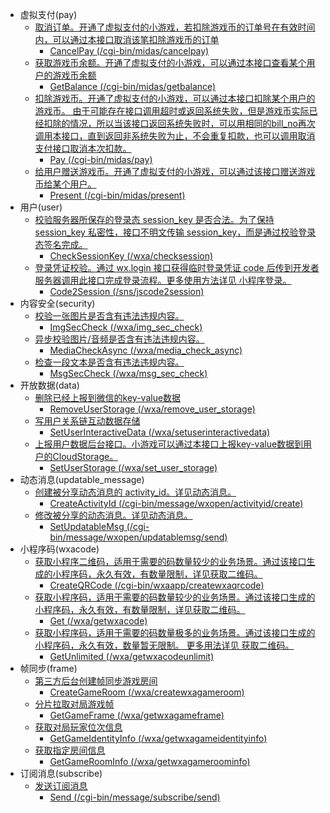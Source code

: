 - 虚拟支付(pay)
	- [取消订单。开通了虚拟支付的小游戏，若扣除游戏币的订单号在有效时间内，可以通过本接口取消该笔扣除游戏币的订单](https://developers.weixin.qq.com/minigame/dev/api-backend/midas-payment/midas.cancelPay.html) 
		- [CancelPay (/cgi-bin/midas/cancelpay)](https://pkg.go.dev/github.com/fastwego/miniprogram/minigame/apis/pay?tab=doc#CancelPay)
	- [获取游戏币余额。开通了虚拟支付的小游戏，可以通过本接口查看某个用户的游戏币余额](https://developers.weixin.qq.com/minigame/dev/api-backend/midas-payment/midas.getBalance.html) 
		- [GetBalance (/cgi-bin/midas/getbalance)](https://pkg.go.dev/github.com/fastwego/miniprogram/minigame/apis/pay?tab=doc#GetBalance)
	- [扣除游戏币。开通了虚拟支付的小游戏，可以通过本接口扣除某个用户的游戏币。 由于可能存在接口调用超时或返回系统失败，但是游戏币实际已经扣除的情况，所以当该接口返回系统失败时，可以用相同的bill_no再次调用本接口，直到返回非系统失败为止，不会重复扣款，也可以调用取消支付接口取消本次扣款。](https://developers.weixin.qq.com/minigame/dev/api-backend/midas-payment/midas.pay.html) 
		- [Pay (/cgi-bin/midas/pay)](https://pkg.go.dev/github.com/fastwego/miniprogram/minigame/apis/pay?tab=doc#Pay)
	- [给用户赠送游戏币。开通了虚拟支付的小游戏，可以通过该接口赠送游戏币给某个用户。](https://developers.weixin.qq.com/minigame/dev/api-backend/midas-payment/midas.present.html) 
		- [Present (/cgi-bin/midas/present)](https://pkg.go.dev/github.com/fastwego/miniprogram/minigame/apis/pay?tab=doc#Present)
- 用户(user)
	- [校验服务器所保存的登录态 session_key 是否合法。为了保持 session_key 私密性，接口不明文传输 session_key，而是通过校验登录态签名完成。](https://developers.weixin.qq.com/minigame/dev/api-backend/open-api/login/auth.checkSessionKey.html) 
		- [CheckSessionKey (/wxa/checksession)](https://pkg.go.dev/github.com/fastwego/miniprogram/minigame/apis/user?tab=doc#CheckSessionKey)
	- [登录凭证校验。通过 wx.login 接口获得临时登录凭证 code 后传到开发者服务器调用此接口完成登录流程。更多使用方法详见 小程序登录。](https://developers.weixin.qq.com/minigame/dev/api-backend/open-api/login/auth.code2Session.html) 
		- [Code2Session (/sns/jscode2session)](https://pkg.go.dev/github.com/fastwego/miniprogram/minigame/apis/user?tab=doc#Code2Session)
- 内容安全(security)
	- [校验一张图片是否含有违法违规内容。](https://developers.weixin.qq.com/minigame/dev/api-backend/open-api/sec-check/security.imgSecCheck.html) 
		- [ImgSecCheck (/wxa/img_sec_check)](https://pkg.go.dev/github.com/fastwego/miniprogram/minigame/apis/security?tab=doc#ImgSecCheck)
	- [异步校验图片/音频是否含有违法违规内容。](https://developers.weixin.qq.com/minigame/dev/api-backend/open-api/sec-check/security.mediaCheckAsync.html) 
		- [MediaCheckAsync (/wxa/media_check_async)](https://pkg.go.dev/github.com/fastwego/miniprogram/minigame/apis/security?tab=doc#MediaCheckAsync)
	- [检查一段文本是否含有违法违规内容。](https://developers.weixin.qq.com/minigame/dev/api-backend/open-api/sec-check/security.msgSecCheck.html) 
		- [MsgSecCheck (/wxa/msg_sec_check)](https://pkg.go.dev/github.com/fastwego/miniprogram/minigame/apis/security?tab=doc#MsgSecCheck)
- 开放数据(data)
	- [删除已经上报到微信的key-value数据](https://developers.weixin.qq.com/minigame/dev/api-backend/open-api/data/storage.removeUserStorage.html) 
		- [RemoveUserStorage (/wxa/remove_user_storage)](https://pkg.go.dev/github.com/fastwego/miniprogram/minigame/apis/data?tab=doc#RemoveUserStorage)
	- [写用户关系链互动数据存储](https://developers.weixin.qq.com/minigame/dev/api-backend/open-api/data/storage.setUserInteractiveData.html) 
		- [SetUserInteractiveData (/wxa/setuserinteractivedata)](https://pkg.go.dev/github.com/fastwego/miniprogram/minigame/apis/data?tab=doc#SetUserInteractiveData)
	- [上报用户数据后台接口。小游戏可以通过本接口上报key-value数据到用户的CloudStorage。](https://developers.weixin.qq.com/minigame/dev/api-backend/open-api/data/storage.setUserStorage.html) 
		- [SetUserStorage (/wxa/set_user_storage)](https://pkg.go.dev/github.com/fastwego/miniprogram/minigame/apis/data?tab=doc#SetUserStorage)
- 动态消息(updatable_message)
	- [创建被分享动态消息的 activity_id。详见动态消息。](https://developers.weixin.qq.com/minigame/dev/api-backend/open-api/updatable-message/updatableMessage.createActivityId.html) 
		- [CreateActivityId (/cgi-bin/message/wxopen/activityid/create)](https://pkg.go.dev/github.com/fastwego/miniprogram/minigame/apis/updatable_message?tab=doc#CreateActivityId)
	- [修改被分享的动态消息。详见动态消息。](https://developers.weixin.qq.com/minigame/dev/api-backend/open-api/updatable-message/updatableMessage.setUpdatableMsg.html) 
		- [SetUpdatableMsg (/cgi-bin/message/wxopen/updatablemsg/send)](https://pkg.go.dev/github.com/fastwego/miniprogram/minigame/apis/updatable_message?tab=doc#SetUpdatableMsg)
- 小程序码(wxacode)
	- [获取小程序二维码，适用于需要的码数量较少的业务场景。通过该接口生成的小程序码，永久有效，有数量限制，详见获取二维码。](https://developers.weixin.qq.com/minigame/dev/api-backend/open-api/qr-code/wxacode.createQRCode.html) 
		- [CreateQRCode (/cgi-bin/wxaapp/createwxaqrcode)](https://pkg.go.dev/github.com/fastwego/miniprogram/minigame/apis/wxacode?tab=doc#CreateQRCode)
	- [获取小程序码，适用于需要的码数量较少的业务场景。通过该接口生成的小程序码，永久有效，有数量限制，详见获取二维码。](https://developers.weixin.qq.com/minigame/dev/api-backend/open-api/qr-code/wxacode.get.html) 
		- [Get (/wxa/getwxacode)](https://pkg.go.dev/github.com/fastwego/miniprogram/minigame/apis/wxacode?tab=doc#Get)
	- [获取小程序码，适用于需要的码数量极多的业务场景。通过该接口生成的小程序码，永久有效，数量暂无限制。 更多用法详见 获取二维码。](https://developers.weixin.qq.com/minigame/dev/api-backend/open-api/qr-code/wxacode.getUnlimited.html) 
		- [GetUnlimited (/wxa/getwxacodeunlimit)](https://pkg.go.dev/github.com/fastwego/miniprogram/minigame/apis/wxacode?tab=doc#GetUnlimited)
- 帧同步(frame)
	- [第三方后台创建帧同步游戏房间](https://developers.weixin.qq.com/minigame/dev/api-backend/open-api/lock-step/lock-step.createGameRoom.html) 
		- [CreateGameRoom (/wxa/createwxagameroom)](https://pkg.go.dev/github.com/fastwego/miniprogram/minigame/apis/frame?tab=doc#CreateGameRoom)
	- [分片拉取对局游戏帧](https://developers.weixin.qq.com/minigame/dev/api-backend/open-api/lock-step/lock-step.getGameFrame.html) 
		- [GetGameFrame (/wxa/getwxagameframe)](https://pkg.go.dev/github.com/fastwego/miniprogram/minigame/apis/frame?tab=doc#GetGameFrame)
	- [获取对局玩家位次信息](https://developers.weixin.qq.com/minigame/dev/api-backend/open-api/lock-step/lock-step.getGameIdentityInfo.html) 
		- [GetGameIdentityInfo (/wxa/getwxagameidentityinfo)](https://pkg.go.dev/github.com/fastwego/miniprogram/minigame/apis/frame?tab=doc#GetGameIdentityInfo)
	- [获取指定房间信息](https://developers.weixin.qq.com/minigame/dev/api-backend/open-api/lock-step/lock-step.getGameRoomInfo.html) 
		- [GetGameRoomInfo (/wxa/getwxagameroominfo)](https://pkg.go.dev/github.com/fastwego/miniprogram/minigame/apis/frame?tab=doc#GetGameRoomInfo)
- 订阅消息(subscribe)
	- [发送订阅消息](https://developers.weixin.qq.com/minigame/dev/api-backend/open-api/subscribe-message/subscribeMessage.send.html) 
		- [Send (/cgi-bin/message/subscribe/send)](https://pkg.go.dev/github.com/fastwego/miniprogram/minigame/apis/subscribe?tab=doc#Send)
